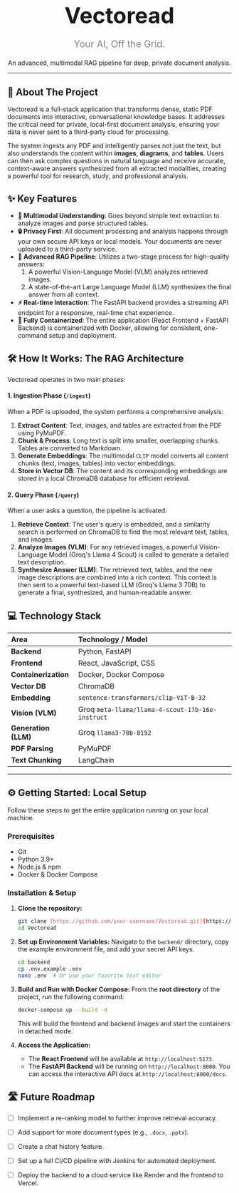<div align="center">
  <h1 style="font-size: 3.5em; font-weight: bold; border-bottom: none;">
    Vectoread
  </h1>
  <p style="font-size: 1.5em; color: #888; margin-top: -10px;">
    Your AI, Off the Grid.
  </p>
  <p>
    An advanced, multimodal RAG pipeline for deep, private document analysis.
  </p>
</div>

---

## 🚀 About The Project

Vectoread is a full-stack application that transforms dense, static PDF documents into interactive, conversational knowledge bases. It addresses the critical need for private, local-first document analysis, ensuring your data is never sent to a third-party cloud for processing.

The system ingests any PDF and intelligently parses not just the text, but also understands the content within **images**, **diagrams**, and **tables**. Users can then ask complex questions in natural language and receive accurate, context-aware answers synthesized from all extracted modalities, creating a powerful tool for research, study, and professional analysis.

## ✨ Key Features

- **🧠 Multimodal Understanding**: Goes beyond simple text extraction to analyze images and parse structured tables.
- **🔒 Privacy First**: All document processing and analysis happens through your own secure API keys or local models. Your documents are never uploaded to a third-party service.
- **🚀 Advanced RAG Pipeline**: Utilizes a two-stage process for high-quality answers:
    1.  A powerful Vision-Language Model (VLM) analyzes retrieved images.
    2.  A state-of-the-art Large Language Model (LLM) synthesizes the final answer from all context.
- **⚡ Real-time Interaction**: The FastAPI backend provides a streaming API endpoint for a responsive, real-time chat experience.
- **🐳 Fully Containerized**: The entire application (React Frontend + FastAPI Backend) is containerized with Docker, allowing for consistent, one-command setup and deployment.

## 🛠️ How It Works: The RAG Architecture

Vectoread operates in two main phases:

#### 1. Ingestion Phase (`/ingest`)
When a PDF is uploaded, the system performs a comprehensive analysis:
1.  **Extract Content**: Text, images, and tables are extracted from the PDF using PyMuPDF.
2.  **Chunk & Process**: Long text is split into smaller, overlapping chunks. Tables are converted to Markdown.
3.  **Generate Embeddings**: The multimodal `CLIP` model converts all content chunks (text, images, tables) into vector embeddings.
4.  **Store in Vector DB**: The content and its corresponding embeddings are stored in a local ChromaDB database for efficient retrieval.

#### 2. Query Phase (`/query`)
When a user asks a question, the pipeline is activated:
1.  **Retrieve Context**: The user's query is embedded, and a similarity search is performed on ChromaDB to find the most relevant text, tables, and images.
2.  **Analyze Images (VLM)**: For any retrieved images, a powerful Vision-Language Model (Groq's Llama 4 Scout) is called to generate a detailed text description.
3.  **Synthesize Answer (LLM)**: The retrieved text, tables, and the new image descriptions are combined into a rich context. This context is then sent to a powerful text-based LLM (Groq's Llama 3 70B) to generate a final, synthesized, and human-readable answer.

## 💻 Technology Stack

| Area      | Technology / Model                                       |
| :-------- | :------------------------------------------------------- |
| **Backend** | Python, FastAPI                                          |
| **Frontend** | React, JavaScript, CSS                                   |
| **Containerization** | Docker, Docker Compose                                   |
| **Vector DB** | ChromaDB                                                 |
| **Embedding** | `sentence-transformers/clip-ViT-B-32`                    |
| **Vision (VLM)** | Groq `meta-llama/llama-4-scout-17b-16e-instruct`         |
| **Generation (LLM)** | Groq `llama3-70b-8192`                                   |
| **PDF Parsing** | PyMuPDF                                                  |
| **Text Chunking** | LangChain                                                |

---

## ⚙️ Getting Started: Local Setup

Follow these steps to get the entire application running on your local machine.

### Prerequisites
-   Git
-   Python 3.9+
-   Node.js & npm
-   Docker & Docker Compose

### Installation & Setup

1.  **Clone the repository:**
    ```bash
    git clone [https://github.com/your-username/Vectoread.git](https://github.com/your-username/Vectoread.git)
    cd Vectoread
    ```

2.  **Set up Environment Variables:**
    Navigate to the `backend/` directory, copy the example environment file, and add your secret API keys.
    ```bash
    cd backend
    cp .env.example .env
    nano .env  # Or use your favorite text editor
    ```

3.  **Build and Run with Docker Compose:**
    From the **root directory** of the project, run the following command:
    ```bash
    docker-compose up --build -d
    ```
    This will build the frontend and backend images and start the containers in detached mode.

4.  **Access the Application:**
    -   The **React Frontend** will be available at `http://localhost:5173`.
    -   The **FastAPI Backend** will be running on `http://localhost:8000`. You can access the interactive API docs at `http://localhost:8000/docs`.

## 🛣️ Future Roadmap

-   [ ] Implement a re-ranking model to further improve retrieval accuracy.
-   [ ] Add support for more document types (e.g., `.docx`, `.pptx`).
-   [ ] Create a chat history feature.
-   [ ] Set up a full CI/CD pipeline with Jenkins for automated deployment.
-   [ ] Deploy the backend to a cloud service like Render and the frontend to Vercel.

